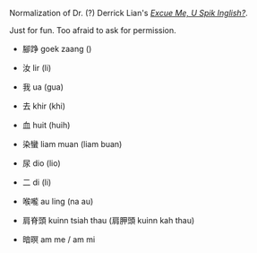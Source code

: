 Normalization of Dr. (?) Derrick Lian's [*Excue Me, U Spik Inglish?*](http://www.medsoc.org.sg/medicus/notes.htm).

Just for fun. Too afraid to ask for permission.

* 腳踭 goek zaang ()

* 汝 lir (li)
* 我 ua (gua)
* 去 khir (khi)
* 血 huit (huih)
* 染蠻 liam muan (liam buan)
* 尿 dio (lio)
* 二 di (li)
* 喉嚨 au ling (na au)
* 肩脊頭 kuinn tsiah thau (肩胛頭 kuinn kah thau)
* 暗暝 am me / am mi
